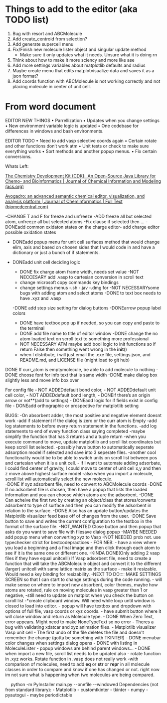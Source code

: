 # Things to add to the editor (aka TODO list)

1. Bug with resort and ABCMolecule
2. Add create_centroid from selection?
3. Add generate supercell menu
4. Fix/Finish new molecule lister object and singular update method
    - Make sure it only updates what it needs. Unsure what it is doing rn
5. Think about how to make it more sciency and more like ase
6. Add more settings variables about matplotlib defaults and radius
7. Maybe create menu that edits matplotvisualize data and saves it as a json format?
8. Add coords function with ABCMolecule is not working correctly and not placing molecule in center of unit cell.


# From word document

EDITOR NEW THINGS
•	Parrellization
•	Updates when you change settings
•	New environment variable logic is updated
•	One codebase for differences in windows and bash environments.

EDITOR TODO
•	Need to add vasp selective coords again
•	Certain rotate and other functions don’t work atm
•	Unit tests or check to make sure everything works
•	Sort methods and another popup menus.
•	Fix certain conversions.



Whats Left:

[The Chemistry Development Kit (CDK):  An Open-Source Java Library for Chemo- and Bioinformatics | Journal of Chemical Information and Modeling (acs.org)](https://pubs.acs.org/doi/10.1021/ci025584y)

[Avogadro: an advanced semantic chemical editor, visualization, and analysis platform | Journal of Cheminformatics | Full Text (biomedcentral.com)](https://jcheminf.biomedcentral.com/articles/10.1186/1758-2946-4-17)

-CHANGE T and F for freeze and unfreeze
-ADD freeze all but selected atom, unfreeze all but selected atoms
-Fix clause if selected then …
    -DONEadd common oxidaton states on the charge editor- add charge editor possible oxidation states
- DONEadd popup menu for unit cell surfaces method that would change elim, axis and based on chosen sides that I would code in and have a dictionary or just a bunch of if statements.
- DONEadd unit cell deciding logic
    - DONE fix charge atom frame width, needs set value
    -NOT NECCESARY add .vasp to cartesian conversion in scroll text
    - change microsoft copy commands key bindings
    - change settings menus
    -.sh
    -.jav
    -.dmg for
   -NOT NECESSARYsome bugs with adding atom and select atoms
   -DONE to text box needs to have .xyz and .vasp

    -DONE add step size setting for dialog buttons
-DONEarrow popup label colors	
    - DONE have textbox pop up if needed, so you can copy and paste to the terminal
    - DONE add file name to title of editor window
    -DONE change the no atom loaded text on scroll text to something more professional
    - NOT NECESSARY ATM maybe add bool logic to init functions so if return False then something went wrong in the __init__()
    - when I distribute, i will just email the .exe file, settings.json, and README.md, and LICENSE file (might load to git hub)

DONE If curr_atom is emptymolecule, be able to add molecule to nothing
    - DONE choose font for info text that is same width
    -DONE make dialog box slightly less and move info box over


For config file
    - NOT ADDEDdefault bond color,
    - NOT ADDEDdefault unit cell color,
    - NOT ADDEDdefault bond length,
    - DONEif there’s an origin arrow or not**(add to settings)
    - DONEadd logic for if fields exist in config file
    - DONEadd orthographic or prospective for matplotlib setting




BUGS:
    -On absorbent adder, the most positive and negative element doesnt work
    -add if statement if the dialog is zero or the curr atom is Empty
    -add log statements to before every return statement in the functions.
    -add log statements to end of every function class saying completed
    -maybe simplify the function that has 3 returns and a tuple return
    -when you execute command to move, update matplotlib and scroll list coordinates but keep scroll list selected.
    -possibly have button to automatically seperate adsorption model if selected and save into 3 seperate files.
    -another cool functionality would be to be able to switch units on scroll list between pos and cartesian when it is a unit cell.
    - if I want to automate adding adsorbate, I could find center of gravity, I could move to center of unit cell x,y and then z move above highest surface model
    -also when you import a molecule, scroll list will automatically select the new molecule.   
    -DONE If xyz adsorbent file, need to convert to ABCMolecule coords
    -DONE If no adsorbent file is chosen, then have a popup that lists the loaded information and you can
        choose which atoms are the adsorbent.
    -DONE Can acheive the first two by creating an object/class that stores/converts adsorbent to type of
        surface and then you can modify the adsorbent in relation to the surface.
    -DONE Also has an update button/updates the Matplotlib visualizer feed base off of changes from
        the user.
    -DONE Save button to save and writes the current configuration to the textbox in the format of the surface file.
    -NOT_WANTED Close button and then popup that asks do you want to save file with filesave dialog popup
    -MAYBE NEEDED add popup menu when converting xyz to Vasp
    -NOT NEEDED prob not. use typechecker strict for bestcodepractices
    - FOR NEB:
        - have a view where you load a beginning and a final image and then click through each atom 
        to see if it is the same one or different one.
    -KINDA DONE(Only adding 2 vasp files if they have equal unitcelll)
        If Vasp adsorbent file, need to create a function that will take the ABCMolecule object and convert
        it to the different (larger) unitcell with same lattice matrix as the surface
    - make it resizable. Would need a key binding for resizability.
    -NEXT TO DO:::: MAKE SETTINGS SCREEN so that I can start to change settings during the code running.
        - will make sense on where to import new absorbent, color themes, maybe how atoms are rotated,
         rule on moving molecules in vasp greater than 1 or negative, 
    -still need to update on matplot when you check the button on scroll list
    -*create clipboard window. Will need while loop until window is closed to load into editor.
        - popup will have textbox and dropdown with options of full file, vasp coords or xyz coords.
        - have submit button where it will close window and return as Molecule type.
    - DONE When Zero Text, error appears. Might need to make NoneTypeText so no error
    - Theres a bug with validating xdatcar and xyz animation files.
    - Matplotlib visualizer Vasp unit cell
    - The first undo of the file deletes the file and doesn't remember the change (gotta be something with TKINTER)
    - DONE menubar color changes when settings dialog opens
    - DONE with listing in MoleculeLister
    - popup windows are behind parent windows...
    - DONE when import a new file, scroll list needs to be updated also
    - rotate function in .xyz works. Rotate function in .vasp does not really work
    -with comparison of molecules, need to add __eq__ or __str__ or __repr__ in all molecule classes
        in order to compare and know if one has changed or not. right now im not sure what is happening when two 
        molecules are being compared.


 
python -m PyInstaller main.py --onefile --windowed
Dependencies (not from standard library):
    - Matplotlib
    - customtkinter
    - tkinter
    - numpy
    - pyautogui
    - maybe periodictable



 
